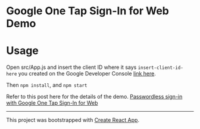 # Google One Tap Sign-In for Web Demo

# Usage
Open src/App.js and insert the client ID where it says `insert-client-id-here` you created on the Google Developer Console [link here](https://console.developers.google.com/apis/credentials).

Then `npm install`, and `npm start`

Refer to this post here for the details of the demo. [Passwordless sign-in with Google One Tap Sign-In for Web](https://www.intricatecloud.io/2020/12/passwordless-sign-in-with-google-one-tap-for-web/)

---
This project was bootstrapped with [Create React App](https://github.com/facebook/create-react-app).
